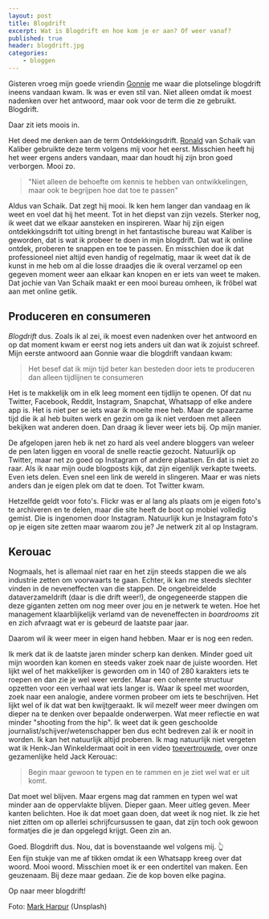 ```yaml
---
layout: post
title: Blogdrift
excerpt: Wat is Blogdrift en hoe kom je er aan? Of weer vanaf?
published: true
header: blogdrift.jpg
categories: 
    - bloggen
---
```

Gisteren vroeg mijn goede vriendin [Gonnie][1] me waar die plotselinge blogdrift ineens vandaan kwam. Ik was er even stil van. Niet alleen omdat ik moest nadenken over het antwoord, maar ook voor de term die ze gebruikt. Blogdrift.

Daar zit iets moois in.

Het deed me denken aan de term Ontdekkingsdrift. [Ronald][2] van Schaik van Kaliber gebruikte deze term volgens mij voor het eerst. Misschien heeft hij het weer ergens anders vandaan, maar dan houdt hij zijn bron goed verborgen. Mooi zo. 

> "Niet alleen de behoefte om kennis te hebben van ontwikkelingen, maar ook te begrijpen hoe dat toe te passen"

Aldus van Schaik. Dat zegt hij mooi. Ik ken hem langer dan vandaag en ik weet en voel dat hij het meent. Tot in het diepst van zijn vezels. Sterker nog, ik weet dat we elkaar aansteken en inspireren. Waar hij zijn eigen ontdekkingsdrift tot uiting brengt in het fantastische bureau wat Kaliber is geworden, dat is wat ik probeer te doen in mijn blogdrift. Dat wat ik online ontdek, proberen te snappen en toe te passen. En misschien doe ik dat professioneel niet altijd even handig of regelmatig, maar ik weet dat ik de kunst in me heb om al die losse draadjes die ik overal verzamel op een gegeven moment weer aan elkaar kan knopen en er iets van weet te maken. Dat jochie van Van Schaik maakt er een mooi bureau omheen, ik fröbel wat aan met online getik.

## Produceren en consumeren
*Blogdrift* dus. Zoals ik al zei, ik moest even nadenken over het antwoord en op dat moment kwam er eerst nog iets anders uit dan wat ik zojuist schreef. Mijn eerste antwoord aan Gonnie waar die blogdrift vandaan kwam: 

> Het besef dat ik mijn tijd beter kan besteden door iets te produceren dan alleen tijdlijnen te consumeren

Het is te makkelijk om in elk leeg moment een tijdlijn te openen. Of dat nu Twitter, Facebook, Reddit, Instagram, Snapchat, Whatsapp of elke andere app is. Het is niet per se iets waar ik moeite mee heb. Maar de spaarzame tijd die ik al heb buiten werk en gezin om ga ik niet verdoen met alleen bekijken wat anderen doen. Dan draag ik liever weer iets bij. Op mijn manier. 

De afgelopen jaren heb ik net zo hard als veel andere bloggers van weleer de pen laten liggen en vooral de snelle reactie gezocht. Natuurlijk op Twitter, maar net zo goed op Instagram of andere plaatsen. En dat is niet zo raar. Als ik naar mijn oude blogposts kijk, dat zijn eigenlijk verkapte tweets. Even iets delen. Even snel een link de wereld in slingeren. Maar er was niets anders dan je eigen plek om dat te doen. Tot Twitter kwam. 

Hetzelfde geldt voor foto's. Flickr was er al lang als plaats om je eigen foto's te archiveren en te delen, maar die site heeft de boot op mobiel volledig gemist. Die is ingenomen door Instagram. Natuurlijk kun je Instagram foto's op je eigen site zetten maar waarom zou je? Je netwerk zit al op Instagram. 

## Kerouac
Nogmaals, het is allemaal niet raar en het zijn steeds stappen die we als industrie zetten om voorwaarts te gaan. Echter, ik kan me steeds slechter vinden in de neveneffecten van die stappen. De ongebreidelde dataverzameldrift (daar is die drift weer!), de ongegeneerde stappen die deze giganten zetten om nog meer over jou en je netwerk te weten. Hoe het management klaarblijkelijk verlamd van de neveneffecten in _boardrooms_ zit en zich afvraagt wat er is gebeurd de laatste paar jaar. 

Daarom wil ik weer meer in eigen hand hebben. Maar er is nog een reden.

Ik merk dat ik de laatste jaren minder scherp kan denken. Minder goed uit mijn woorden kan komen en steeds vaker zoek naar de juiste woorden. Het lijkt wel of het makkelijker is geworden om in 140 of 280 karakters iets te roepen en dan zie je wel weer verder. Maar een coherente structuur opzetten voor een verhaal wat iets langer is. Waar ik speel met woorden, zoek naar een analogie, andere vormen probeer om iets te beschrijven. Het lijkt wel of ik dat wat ben kwijtgeraakt. Ik wil mezelf weer meer dwingen om dieper na te denken over bepaalde onderwerpen. Wat meer reflectie en wat minder "shooting from the hip". Ik weet dat ik geen geschoolde journalist/schijver/wetenschapper ben dus echt bedreven zal ik er nooit in worden. Ik kan het natuurlijk altijd proberen.
Ik mag natuurlijk niet vergeten wat ik Henk-Jan Winkeldermaat ooit in een video [toevertrouwde][3], over onze gezamenlijke held Jack Kerouac:

> Begin maar gewoon te typen en te rammen en je ziet wel wat er uit komt. 

Dat moet wel blijven. Maar ergens mag dat rammen en typen wel wat minder aan de oppervlakte blijven. Dieper gaan. Meer uitleg geven. Meer kanten belichten. Hoe ik dat moet gaan doen, dat weet ik nog niet. Ik zie het niet zitten om op allerlei schrijfcursussen te gaan, dat zijn toch ook gewoon formatjes die je dan opgelegd krijgt. Geen zin an. 

Goed. Blogdrift dus. Nou, dat is bovenstaande wel volgens mij. 👆  
Een fijn stukje van me af tikken omdat ik een Whatsapp kreeg over dat woord. Mooi woord. Misschien moet ik er een ondertitel van maken. Een geuzenaam. Bij deze maar gedaan. Zie de kop boven elke pagina. 

Op naar meer blogdrift!

Foto: [Mark Harpur][4] (Unsplash)

[1]:	https://twitter.com/gonniespijkstra
[2]:	https://twitter.com/roh
[3]:	https://vimeo.com/71465630
[4]:	https://unsplash.com/photos/RHLo4SaNdyY?utm_source=unsplash&utm_medium=referral&utm_content=creditCopyText